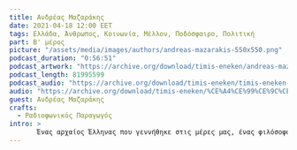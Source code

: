 ```yaml
---
title: Ανδρέας Μαζαράκης
date: 2021-04-18 12:00 EET
tags: Ελλάδα, Άνθρωπος, Κοινωνία, Μέλλον, Ποδόσφαιρο, Πολιτική
part: Β' μέρος
picture: "/assets/media/images/authors/andreas-mazarakis-550x550.png"
podcast_duration: "0:56:51"
podcast_artwork: "https://archive.org/download/timis-eneken/andreas-mazarakis-podcast.png"
podcast_length: 81995599
podcast_audio: "https://archive.org/download/timis-eneken/timis-eneken-23-05-20-andreas-mazarakis-b-meros-afieroma-archeio.mp3"
audio: "https://archive.org/download/timis-eneken/%CE%A4%CE%99%CE%9C%CE%97%CE%A3%20%CE%95%CE%9D%CE%95%CE%9A%CE%95%CE%9D%2023-05-20%20%CE%91%CE%9D%CE%94%CE%A1%CE%95%CE%91%CE%A3%20%CE%9C%CE%91%CE%96%CE%91%CE%A1%CE%91%CE%9A%CE%97%CE%A3%20B%27%20%CE%9C%CE%95%CE%A1%CE%9F%CE%A3%20%28%CE%91%CE%A6%CE%99%CE%95%CE%A1%CE%A9%CE%9C%CE%91%20-%20%CE%91%CE%A1%CE%A7%CE%95%CE%99%CE%9F%29.mp3"
guest: Ανδρέας Μαζαράκης
crafts:
  - Ραδιοφωνικός Παραγωγός
intro: >
       Ένας αρχαίος Έλληνας που γεννήθηκε στις μέρες μας, ένας φιλόσοφος περιπατητής, αγαπημένη φωνή του ραδιοφώνου, ένας αιρετικός ομιλητής, συναισθηματικός κοινωνιολόγος και βαθύτατος γνώστης της ελληνικής ψυχής, σε μία παράθεση απρόβλεπτων ιδεών και απόψεων για ποικίλα ζητήματα που προκύπτουν αυτοσχεδιαστικά από τη φαρέτρα των πυκνών εμπειριών του. Tιμής Ένεκεν για τον Ανδρέα Μαζαράκη.
---
```

